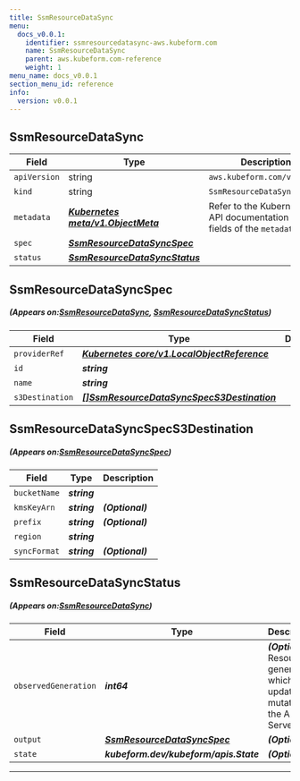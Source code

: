 ```yaml
---
title: SsmResourceDataSync
menu:
  docs_v0.0.1:
    identifier: ssmresourcedatasync-aws.kubeform.com
    name: SsmResourceDataSync
    parent: aws.kubeform.com-reference
    weight: 1
menu_name: docs_v0.0.1
section_menu_id: reference
info:
  version: v0.0.1
---
```


## SsmResourceDataSync
| Field | Type | Description |
| ------ | ----- | ----------- |
| `apiVersion` | string | `aws.kubeform.com/v1alpha1` |
|    `kind` | string | `SsmResourceDataSync` |
| `metadata` | ***[Kubernetes meta/v1.ObjectMeta](https://kubernetes.io/docs/reference/generated/kubernetes-api/v1.13/#objectmeta-v1-meta)***|Refer to the Kubernetes API documentation for the fields of the `metadata` field.|
| `spec` | ***[SsmResourceDataSyncSpec](#SsmResourceDataSyncSpec)***||
| `status` | ***[SsmResourceDataSyncStatus](#SsmResourceDataSyncStatus)***||
## SsmResourceDataSyncSpec
##### (Appears on:[SsmResourceDataSync](#SsmResourceDataSync), [SsmResourceDataSyncStatus](#SsmResourceDataSyncStatus))
| Field | Type | Description |
| ------ | ----- | ----------- |
| `providerRef` | ***[Kubernetes core/v1.LocalObjectReference](https://kubernetes.io/docs/reference/generated/kubernetes-api/v1.13/#localobjectreference-v1-core)***||
| `id` | ***string***||
| `name` | ***string***||
| `s3Destination` | ***[[]SsmResourceDataSyncSpecS3Destination](#SsmResourceDataSyncSpecS3Destination)***||
## SsmResourceDataSyncSpecS3Destination
##### (Appears on:[SsmResourceDataSyncSpec](#SsmResourceDataSyncSpec))
| Field | Type | Description |
| ------ | ----- | ----------- |
| `bucketName` | ***string***||
| `kmsKeyArn` | ***string***| ***(Optional)*** |
| `prefix` | ***string***| ***(Optional)*** |
| `region` | ***string***||
| `syncFormat` | ***string***| ***(Optional)*** |
## SsmResourceDataSyncStatus
##### (Appears on:[SsmResourceDataSync](#SsmResourceDataSync))
| Field | Type | Description |
| ------ | ----- | ----------- |
| `observedGeneration` | ***int64***| ***(Optional)*** Resource generation, which is updated on mutation by the API Server.|
| `output` | ***[SsmResourceDataSyncSpec](#SsmResourceDataSyncSpec)***| ***(Optional)*** |
| `state` | ***kubeform.dev/kubeform/apis.State***| ***(Optional)*** |
---
